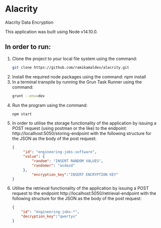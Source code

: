 # Alacrity

Alacrity Data Encryption

This application was built using Node v14.10.0.

##  In order to run:

1. Clone the project to your local file system using the command:
    ```bash
    git clone https://github.com/ramikamaldev/alacrity.git
    ```
2. Install the required node packages using the command: npm install
3. In a terminal transpile by running the Grun Task Runner using the command:
   ```bash
   grunt --env=dev
   ```
4. Run the program using the command:
   ```bash
   npm start
   ```
5. In order to utilise the storage functionality of the application by issuing a POST request (using postman or the like) to the endpoint: http://localhost:5050/storing-endpoint
   with the following structure for the JSON as the body of the post request:
   ```json
   {
        "id": "engineering-jobs-software",
        "value": {
            "random": "INSERT RANDOM VALUES",
            "randomer": "asdasd"
        },
            "encryption_key":"INSERT ENCRYPTION KEY"
   }
   ```
6. Utilise the retrieval functionality of the application by issuing a POST request to the endpoint http://localhost:5050/retrieval-endpoint
   with the following structure for the JSON as the body of the post request:
   ```json
   {
       "id": "engineering-jobs-*",
       "decryption_key":"qwertyu"
   }
   ```
